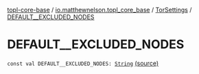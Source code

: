 [topl-core-base](../../index.md) / [io.matthewnelson.topl_core_base](../index.md) / [TorSettings](index.md) / [DEFAULT__EXCLUDED_NODES](./-d-e-f-a-u-l-t__-e-x-c-l-u-d-e-d_-n-o-d-e-s.md)

# DEFAULT__EXCLUDED_NODES

`const val DEFAULT__EXCLUDED_NODES: `[`String`](https://kotlinlang.org/api/latest/jvm/stdlib/kotlin/-string/index.html) [(source)](https://github.com/05nelsonm/TorOnionProxyLibrary-Android/blob/master/topl-core-base/src/main/java/io/matthewnelson/topl_core_base/TorSettings.kt#L71)